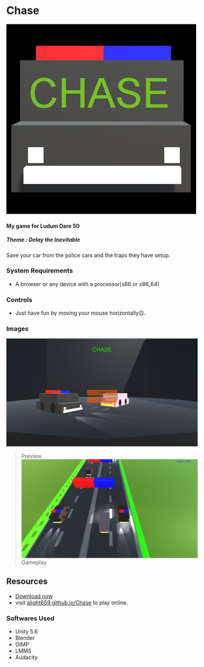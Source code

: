 # Chase

![](https://raw.githubusercontent.com/alight659/Chase/html5-deploy/Assets/icon.png)

#### My game for Ludum Dare 50
##### Theme : Delay the Inevitable
Save your car from the police cars and the traps they have setup.

### System Requirements
- A browser or any device with a processor(x86 or x86_64)

### Controls
- Just have fun by moving your mouse horizontally😉.

### Images
![](https://raw.githubusercontent.com/alight659/Chase/main/Images/img1.png)
>Preview
![](https://raw.githubusercontent.com/alight659/Chase/main/Images/img2.png)
>Gameplay
## Resources
- [Download now](https://github.com/alight659/Chase/releases "Download now")
- visit [alight659.github.io/Chase](https://alight659.github.io/Chase/ "https://alight659.github.io/Chase/") to play online.

### Softwares Used
- Unity 5.6
- Blender
- GIMP
- LMMS
- Audacity
